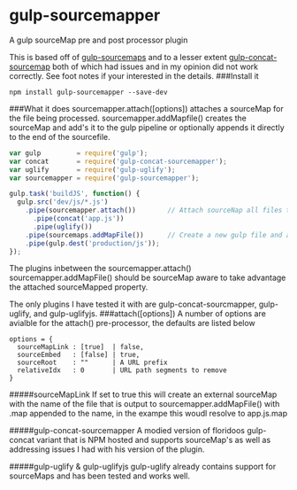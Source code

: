 gulp-sourcemapper
=================
A gulp sourceMap pre and post processor plugin

This is based off of [gulp-sourcemaps] and to a lesser extent [gulp-concat-sourcemap] both of which had issues and in my opinion did not work correctly. See foot notes if your interested in the details. 
###Install it 
```
npm install gulp-sourcemapper --save-dev
```
###What it does
sourcemapper.attach([options]) attaches a sourceMap for the file being processed. sourcemapper.addMapfile() creates the sourceMap and add's it to the gulp pipeline or optionally appends it directly to the end of the sourcefile. 
```javascript
var gulp         = require('gulp');
var concat       = require('gulp-concat-sourcemapper');
var uglify       = require('gulp-uglify');
var sourcemapper = require('gulp-sourcemapper');

gulp.task('buildJS', function() {
  gulp.src('dev/js/*.js')
    .pipe(sourcemapper.attach())        // Attach sourceNap all files that pass throughm
      .pipe(concat('app.js'))
      .pipe(uglify())
    .pipe(sourcemaps.addMapFile())      // Create a new gulp file and add it into the pipeline 
    .pipe(gulp.dest('production/js'));
});
```
The plugins inbetween the sourcemapper.attach() sourcemapper.addMapFile() should be sourceMap aware to take advantage the attached sourceMapped property. 

The only plugins I have tested it with are gulp-concat-sourcmapper, gulp-uglify, and gulp-uglifyjs. 
###attach([options]) 
A number of options are avialble for the attach() pre-processor, the defaults are listed below
```
options = {
  sourceMapLink : [true]  | false,
  sourceEmbed   : [false] | true,
  sourceRoot    : ""      | A URL prefix
  relativeIdx   : 0       | URL path segments to remove 
}
```
#####sourceMapLink
If set to true this will create an external sourceMap with the name of the file that is output to sourcemapper.addMapFile() with .map appended to the name, in the exampe this woudl resolve to app.js.map 

#####gulp-concat-sourcemapper 
A modied version of floridoos gulp-concat variant that is NPM hosted and supports sourceMap's as well as addressing issues I had with his version of the plugin.

#####gulp-uglify & gulp-uglifyjs
gulp-uglify already contains support for sourceMaps and has been tested and works well. 

[gulp-sourcemaps]:https://github.com/floridoo/gulp-sourcemaps
[gulp-concat-sourcemap]:https://www.npmjs.org/package/gulp-concat-sourcemap
